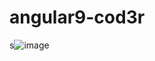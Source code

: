 # angular9-cod3r

s![image](https://github.com/LuizFernandin/angular9-cod3r/assets/30814058/02896103-9a57-4d33-829d-9604f6fdf20d)
